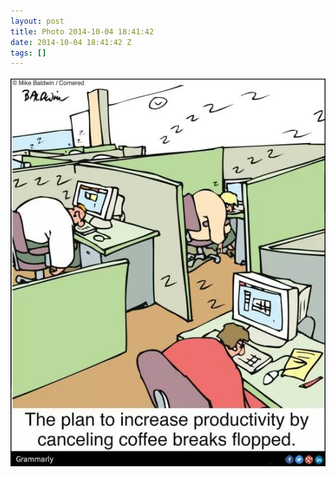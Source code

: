 ```yaml
---
layout: post
title: Photo 2014-10-04 18:41:42
date: 2014-10-04 18:41:42 Z
tags: []
---
```

![](/media/2014/10/99155206259.jpg)
